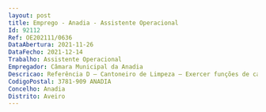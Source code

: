 ```yaml
--- 
layout: post
title: Emprego - Anadia - Assistente Operacional
Id: 92112
Ref: OE202111/0636
DataAbertura: 2021-11-26
DataFecho: 2021-12-14
Trabalho: Assistente Operacional
Empregador: Câmara Municipal da Anadia
Descricao: Referência D — Cantoneiro de Limpeza — Exercer funções de cantoneiro de limpeza, nomeadamente, remover lixos e equiparados, varrer e limpar ruas. Limpar sarjetas. Lavar vias públicas. Limpar chafariz. Remover lixeiras. Extirpação de ervas. Exercer ações de sivicultura preventiva, nomeadamente, da roça de matos e limpeza de povoamentos removendo a matéria combustível de espaços verdes incluído espaços florestais.
CodigoPostal: 3781-909 ANADIA
Concelho: Anadia
Distrito: Aveiro
--- 
```

